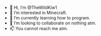 - 👋 Hi, I’m @TheWildKiw1
- 👀 I’m interested in Minecraft.
- 🌱 I’m currently learning how to program.
- 💞️ I’m looking to collaborate on nothing atm.
- 📫 You cannot reach me atm.

<!---
TheWildKiw1/TheWildKiw1 is a ✨ special ✨ repository because its `README.md` (this file) appears on your GitHub profile.
You can click the Preview link to take a look at your changes.
--->
